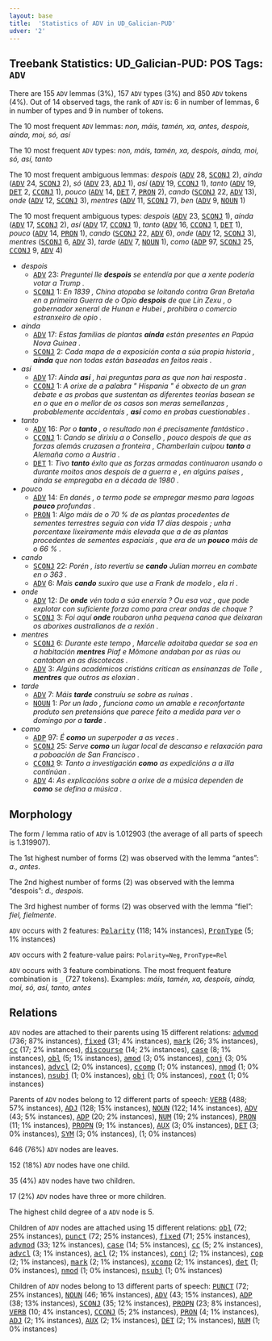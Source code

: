 ```yaml
---
layout: base
title:  'Statistics of ADV in UD_Galician-PUD'
udver: '2'
---
```


## Treebank Statistics: UD_Galician-PUD: POS Tags: `ADV`

There are 155 `ADV` lemmas (3%), 157 `ADV` types (3%) and 850 `ADV` tokens (4%).
Out of 14 observed tags, the rank of `ADV` is: 6 in number of lemmas, 6 in number of types and 9 in number of tokens.

The 10 most frequent `ADV` lemmas: <em>non, máis, tamén, xa, antes, despois, aínda, moi, só, así</em>

The 10 most frequent `ADV` types:  <em>non, máis, tamén, xa, despois, aínda, moi, só, así, tanto</em>

The 10 most frequent ambiguous lemmas: <em>despois</em> (<tt><a href="gl_pud-pos-ADV.html">ADV</a></tt> 28, <tt><a href="gl_pud-pos-SCONJ.html">SCONJ</a></tt> 2), <em>aínda</em> (<tt><a href="gl_pud-pos-ADV.html">ADV</a></tt> 24, <tt><a href="gl_pud-pos-SCONJ.html">SCONJ</a></tt> 2), <em>só</em> (<tt><a href="gl_pud-pos-ADV.html">ADV</a></tt> 23, <tt><a href="gl_pud-pos-ADJ.html">ADJ</a></tt> 1), <em>así</em> (<tt><a href="gl_pud-pos-ADV.html">ADV</a></tt> 19, <tt><a href="gl_pud-pos-CCONJ.html">CCONJ</a></tt> 1), <em>tanto</em> (<tt><a href="gl_pud-pos-ADV.html">ADV</a></tt> 19, <tt><a href="gl_pud-pos-DET.html">DET</a></tt> 2, <tt><a href="gl_pud-pos-CCONJ.html">CCONJ</a></tt> 1), <em>pouco</em> (<tt><a href="gl_pud-pos-ADV.html">ADV</a></tt> 14, <tt><a href="gl_pud-pos-DET.html">DET</a></tt> 7, <tt><a href="gl_pud-pos-PRON.html">PRON</a></tt> 2), <em>cando</em> (<tt><a href="gl_pud-pos-SCONJ.html">SCONJ</a></tt> 22, <tt><a href="gl_pud-pos-ADV.html">ADV</a></tt> 13), <em>onde</em> (<tt><a href="gl_pud-pos-ADV.html">ADV</a></tt> 12, <tt><a href="gl_pud-pos-SCONJ.html">SCONJ</a></tt> 3), <em>mentres</em> (<tt><a href="gl_pud-pos-ADV.html">ADV</a></tt> 11, <tt><a href="gl_pud-pos-SCONJ.html">SCONJ</a></tt> 7), <em>ben</em> (<tt><a href="gl_pud-pos-ADV.html">ADV</a></tt> 9, <tt><a href="gl_pud-pos-NOUN.html">NOUN</a></tt> 1)

The 10 most frequent ambiguous types:  <em>despois</em> (<tt><a href="gl_pud-pos-ADV.html">ADV</a></tt> 23, <tt><a href="gl_pud-pos-SCONJ.html">SCONJ</a></tt> 1), <em>aínda</em> (<tt><a href="gl_pud-pos-ADV.html">ADV</a></tt> 17, <tt><a href="gl_pud-pos-SCONJ.html">SCONJ</a></tt> 2), <em>así</em> (<tt><a href="gl_pud-pos-ADV.html">ADV</a></tt> 17, <tt><a href="gl_pud-pos-CCONJ.html">CCONJ</a></tt> 1), <em>tanto</em> (<tt><a href="gl_pud-pos-ADV.html">ADV</a></tt> 16, <tt><a href="gl_pud-pos-CCONJ.html">CCONJ</a></tt> 1, <tt><a href="gl_pud-pos-DET.html">DET</a></tt> 1), <em>pouco</em> (<tt><a href="gl_pud-pos-ADV.html">ADV</a></tt> 14, <tt><a href="gl_pud-pos-PRON.html">PRON</a></tt> 1), <em>cando</em> (<tt><a href="gl_pud-pos-SCONJ.html">SCONJ</a></tt> 22, <tt><a href="gl_pud-pos-ADV.html">ADV</a></tt> 6), <em>onde</em> (<tt><a href="gl_pud-pos-ADV.html">ADV</a></tt> 12, <tt><a href="gl_pud-pos-SCONJ.html">SCONJ</a></tt> 3), <em>mentres</em> (<tt><a href="gl_pud-pos-SCONJ.html">SCONJ</a></tt> 6, <tt><a href="gl_pud-pos-ADV.html">ADV</a></tt> 3), <em>tarde</em> (<tt><a href="gl_pud-pos-ADV.html">ADV</a></tt> 7, <tt><a href="gl_pud-pos-NOUN.html">NOUN</a></tt> 1), <em>como</em> (<tt><a href="gl_pud-pos-ADP.html">ADP</a></tt> 97, <tt><a href="gl_pud-pos-SCONJ.html">SCONJ</a></tt> 25, <tt><a href="gl_pud-pos-CCONJ.html">CCONJ</a></tt> 9, <tt><a href="gl_pud-pos-ADV.html">ADV</a></tt> 4)


* <em>despois</em>
  * <tt><a href="gl_pud-pos-ADV.html">ADV</a></tt> 23: <em>Preguntei lle <b>despois</b> se entendía por que a xente podería votar a Trump .</em>
  * <tt><a href="gl_pud-pos-SCONJ.html">SCONJ</a></tt> 1: <em>En 1839 , China atopaba se loitando contra Gran Bretaña en a primeira Guerra de o Opio <b>despois</b> de que Lin Zexu , o gobernador xeneral de Hunan e Hubei , prohibira o comercio estranxeiro de opio .</em>
* <em>aínda</em>
  * <tt><a href="gl_pud-pos-ADV.html">ADV</a></tt> 17: <em>Estas familias de plantas <b>aínda</b> están presentes en Papúa Nova Guinea .</em>
  * <tt><a href="gl_pud-pos-SCONJ.html">SCONJ</a></tt> 2: <em>Cada mapa de a exposición conta a súa propia historia , <b>aínda</b> que non todas están baseadas en feitos reais .</em>
* <em>así</em>
  * <tt><a href="gl_pud-pos-ADV.html">ADV</a></tt> 17: <em>Aínda <b>así</b> , hai preguntas para as que non hai resposta .</em>
  * <tt><a href="gl_pud-pos-CCONJ.html">CCONJ</a></tt> 1: <em>A orixe de a palabra " Hispania " é obxecto de un gran debate e as probas que sustentan as diferentes teorías basean se en o que en o mellor de os casos son meras semellanzas , probablemente accidentais , <b>así</b> como en probas cuestionables .</em>
* <em>tanto</em>
  * <tt><a href="gl_pud-pos-ADV.html">ADV</a></tt> 16: <em>Por o <b>tanto</b> , o resultado non é precisamente fantástico .</em>
  * <tt><a href="gl_pud-pos-CCONJ.html">CCONJ</a></tt> 1: <em>Cando se dirixiu a o Consello , pouco despois de que as forzas alemás cruzasen a fronteira , Chamberlain culpou <b>tanto</b> a Alemaña como a Austria .</em>
  * <tt><a href="gl_pud-pos-DET.html">DET</a></tt> 1: <em>Tivo <b>tanto</b> éxito que as forzas armadas continuaron usando o durante moitos anos despois de a guerra e , en algúns países , aínda se empregaba en a década de 1980 .</em>
* <em>pouco</em>
  * <tt><a href="gl_pud-pos-ADV.html">ADV</a></tt> 14: <em>En danés , o termo pode se empregar mesmo para lagoas <b>pouco</b> profundas .</em>
  * <tt><a href="gl_pud-pos-PRON.html">PRON</a></tt> 1: <em>Algo máis de o 70 % de as plantas procedentes de sementes terrestres seguía con vida 17 días despois ; unha porcentaxe lixeiramente máis elevada que a de as plantas procedentes de sementes espaciais , que era de un <b>pouco</b> máis de o 66 % .</em>
* <em>cando</em>
  * <tt><a href="gl_pud-pos-SCONJ.html">SCONJ</a></tt> 22: <em>Porén , isto revertiu se <b>cando</b> Julian morreu en combate en o 363 .</em>
  * <tt><a href="gl_pud-pos-ADV.html">ADV</a></tt> 6: <em>Mais <b>cando</b> suxiro que use a Frank de modelo , ela ri .</em>
* <em>onde</em>
  * <tt><a href="gl_pud-pos-ADV.html">ADV</a></tt> 12: <em>De <b>onde</b> vén toda a súa enerxía ? Ou esa voz , que pode explotar con suficiente forza como para crear ondas de choque ?</em>
  * <tt><a href="gl_pud-pos-SCONJ.html">SCONJ</a></tt> 3: <em>Foi aquí <b>onde</b> roubaron unha pequena canoa que deixaran os aborixes australianos de a rexión .</em>
* <em>mentres</em>
  * <tt><a href="gl_pud-pos-SCONJ.html">SCONJ</a></tt> 6: <em>Durante este tempo , Marcelle adoitaba quedar se soa en a habitación <b>mentres</b> Piaf e Mômone andaban por as rúas ou cantaban en as discotecas .</em>
  * <tt><a href="gl_pud-pos-ADV.html">ADV</a></tt> 3: <em>Algúns académicos cristiáns critican as ensinanzas de Tolle , <b>mentres</b> que outros as eloxian .</em>
* <em>tarde</em>
  * <tt><a href="gl_pud-pos-ADV.html">ADV</a></tt> 7: <em>Máis <b>tarde</b> construíu se sobre as ruínas .</em>
  * <tt><a href="gl_pud-pos-NOUN.html">NOUN</a></tt> 1: <em>Por un lado , funciona como un amable e reconfortante produto sen pretensións que parece feito a medida para ver o domingo por a <b>tarde</b> .</em>
* <em>como</em>
  * <tt><a href="gl_pud-pos-ADP.html">ADP</a></tt> 97: <em>É <b>como</b> un superpoder a as veces .</em>
  * <tt><a href="gl_pud-pos-SCONJ.html">SCONJ</a></tt> 25: <em>Serve <b>como</b> un lugar local de descanso e relaxación para a poboación de San Francisco .</em>
  * <tt><a href="gl_pud-pos-CCONJ.html">CCONJ</a></tt> 9: <em>Tanto a investigación <b>como</b> as expedicións a a illa continúan .</em>
  * <tt><a href="gl_pud-pos-ADV.html">ADV</a></tt> 4: <em>As explicacións sobre a orixe de a música dependen de <b>como</b> se defina a música .</em>

## Morphology

The form / lemma ratio of `ADV` is 1.012903 (the average of all parts of speech is 1.319907).

The 1st highest number of forms (2) was observed with the lemma “antes”: <em>a., antes</em>.

The 2nd highest number of forms (2) was observed with the lemma “despois”: <em>d., despois</em>.

The 3rd highest number of forms (2) was observed with the lemma “fiel”: <em>fiel, fielmente</em>.

`ADV` occurs with 2 features: <tt><a href="gl_pud-feat-Polarity.html">Polarity</a></tt> (118; 14% instances), <tt><a href="gl_pud-feat-PronType.html">PronType</a></tt> (5; 1% instances)

`ADV` occurs with 2 feature-value pairs: `Polarity=Neg`, `PronType=Rel`

`ADV` occurs with 3 feature combinations.
The most frequent feature combination is `_` (727 tokens).
Examples: <em>máis, tamén, xa, despois, aínda, moi, só, así, tanto, antes</em>


## Relations

`ADV` nodes are attached to their parents using 15 different relations: <tt><a href="gl_pud-dep-advmod.html">advmod</a></tt> (736; 87% instances), <tt><a href="gl_pud-dep-fixed.html">fixed</a></tt> (31; 4% instances), <tt><a href="gl_pud-dep-mark.html">mark</a></tt> (26; 3% instances), <tt><a href="gl_pud-dep-cc.html">cc</a></tt> (17; 2% instances), <tt><a href="gl_pud-dep-discourse.html">discourse</a></tt> (14; 2% instances), <tt><a href="gl_pud-dep-case.html">case</a></tt> (8; 1% instances), <tt><a href="gl_pud-dep-obl.html">obl</a></tt> (5; 1% instances), <tt><a href="gl_pud-dep-amod.html">amod</a></tt> (3; 0% instances), <tt><a href="gl_pud-dep-conj.html">conj</a></tt> (3; 0% instances), <tt><a href="gl_pud-dep-advcl.html">advcl</a></tt> (2; 0% instances), <tt><a href="gl_pud-dep-ccomp.html">ccomp</a></tt> (1; 0% instances), <tt><a href="gl_pud-dep-nmod.html">nmod</a></tt> (1; 0% instances), <tt><a href="gl_pud-dep-nsubj.html">nsubj</a></tt> (1; 0% instances), <tt><a href="gl_pud-dep-obj.html">obj</a></tt> (1; 0% instances), <tt><a href="gl_pud-dep-root.html">root</a></tt> (1; 0% instances)

Parents of `ADV` nodes belong to 12 different parts of speech: <tt><a href="gl_pud-pos-VERB.html">VERB</a></tt> (488; 57% instances), <tt><a href="gl_pud-pos-ADJ.html">ADJ</a></tt> (128; 15% instances), <tt><a href="gl_pud-pos-NOUN.html">NOUN</a></tt> (122; 14% instances), <tt><a href="gl_pud-pos-ADV.html">ADV</a></tt> (43; 5% instances), <tt><a href="gl_pud-pos-ADP.html">ADP</a></tt> (20; 2% instances), <tt><a href="gl_pud-pos-NUM.html">NUM</a></tt> (19; 2% instances), <tt><a href="gl_pud-pos-PRON.html">PRON</a></tt> (11; 1% instances), <tt><a href="gl_pud-pos-PROPN.html">PROPN</a></tt> (9; 1% instances), <tt><a href="gl_pud-pos-AUX.html">AUX</a></tt> (3; 0% instances), <tt><a href="gl_pud-pos-DET.html">DET</a></tt> (3; 0% instances), <tt><a href="gl_pud-pos-SYM.html">SYM</a></tt> (3; 0% instances),  (1; 0% instances)

646 (76%) `ADV` nodes are leaves.

152 (18%) `ADV` nodes have one child.

35 (4%) `ADV` nodes have two children.

17 (2%) `ADV` nodes have three or more children.

The highest child degree of a `ADV` node is 5.

Children of `ADV` nodes are attached using 15 different relations: <tt><a href="gl_pud-dep-obl.html">obl</a></tt> (72; 25% instances), <tt><a href="gl_pud-dep-punct.html">punct</a></tt> (72; 25% instances), <tt><a href="gl_pud-dep-fixed.html">fixed</a></tt> (71; 25% instances), <tt><a href="gl_pud-dep-advmod.html">advmod</a></tt> (33; 12% instances), <tt><a href="gl_pud-dep-case.html">case</a></tt> (14; 5% instances), <tt><a href="gl_pud-dep-cc.html">cc</a></tt> (5; 2% instances), <tt><a href="gl_pud-dep-advcl.html">advcl</a></tt> (3; 1% instances), <tt><a href="gl_pud-dep-acl.html">acl</a></tt> (2; 1% instances), <tt><a href="gl_pud-dep-conj.html">conj</a></tt> (2; 1% instances), <tt><a href="gl_pud-dep-cop.html">cop</a></tt> (2; 1% instances), <tt><a href="gl_pud-dep-mark.html">mark</a></tt> (2; 1% instances), <tt><a href="gl_pud-dep-xcomp.html">xcomp</a></tt> (2; 1% instances), <tt><a href="gl_pud-dep-det.html">det</a></tt> (1; 0% instances), <tt><a href="gl_pud-dep-nmod.html">nmod</a></tt> (1; 0% instances), <tt><a href="gl_pud-dep-nsubj.html">nsubj</a></tt> (1; 0% instances)

Children of `ADV` nodes belong to 13 different parts of speech: <tt><a href="gl_pud-pos-PUNCT.html">PUNCT</a></tt> (72; 25% instances), <tt><a href="gl_pud-pos-NOUN.html">NOUN</a></tt> (46; 16% instances), <tt><a href="gl_pud-pos-ADV.html">ADV</a></tt> (43; 15% instances), <tt><a href="gl_pud-pos-ADP.html">ADP</a></tt> (38; 13% instances), <tt><a href="gl_pud-pos-SCONJ.html">SCONJ</a></tt> (35; 12% instances), <tt><a href="gl_pud-pos-PROPN.html">PROPN</a></tt> (23; 8% instances), <tt><a href="gl_pud-pos-VERB.html">VERB</a></tt> (10; 4% instances), <tt><a href="gl_pud-pos-CCONJ.html">CCONJ</a></tt> (5; 2% instances), <tt><a href="gl_pud-pos-PRON.html">PRON</a></tt> (4; 1% instances), <tt><a href="gl_pud-pos-ADJ.html">ADJ</a></tt> (2; 1% instances), <tt><a href="gl_pud-pos-AUX.html">AUX</a></tt> (2; 1% instances), <tt><a href="gl_pud-pos-DET.html">DET</a></tt> (2; 1% instances), <tt><a href="gl_pud-pos-NUM.html">NUM</a></tt> (1; 0% instances)

